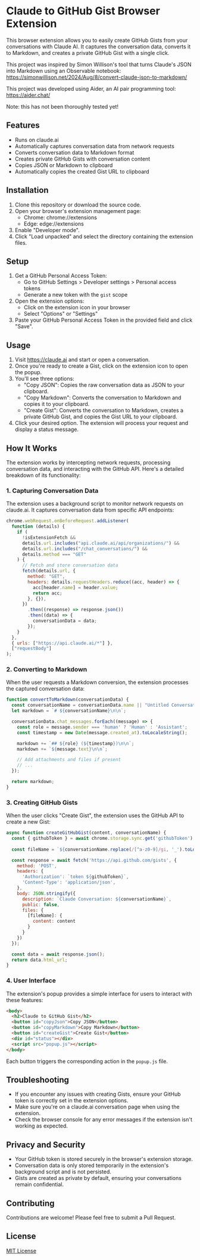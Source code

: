 # Claude to GitHub Gist Browser Extension

This browser extension allows you to easily create GitHub Gists from your conversations with Claude AI. It captures the conversation data, converts it to Markdown, and creates a private GitHub Gist with a single click.

This project was inspired by Simon Willison's tool that turns Claude's JSON into Markdown using an Observable notebook: https://simonwillison.net/2024/Aug/8/convert-claude-json-to-markdown/

This project was developed using Aider, an AI pair programming tool: https://aider.chat/

Note: this has not been thoroughly tested yet!

## Features

- Runs on claude.ai
- Automatically captures conversation data from network requests
- Converts conversation data to Markdown format
- Creates private GitHub Gists with conversation content
- Copies JSON or Markdown to clipboard
- Automatically copies the created Gist URL to clipboard

## Installation

1. Clone this repository or download the source code.
2. Open your browser's extension management page:
   - Chrome: chrome://extensions
   - Edge: edge://extensions
3. Enable "Developer mode".
4. Click "Load unpacked" and select the directory containing the extension files.

## Setup

1. Get a GitHub Personal Access Token:
   - Go to GitHub Settings > Developer settings > Personal access tokens
   - Generate a new token with the `gist` scope
2. Open the extension options:
   - Click on the extension icon in your browser
   - Select "Options" or "Settings"
3. Paste your GitHub Personal Access Token in the provided field and click "Save".

## Usage

1. Visit https://claude.ai and start or open a conversation.
2. Once you're ready to create a Gist, click on the extension icon to open the popup.
3. You'll see three options:
   - "Copy JSON": Copies the raw conversation data as JSON to your clipboard.
   - "Copy Markdown": Converts the conversation to Markdown and copies it to your clipboard.
   - "Create Gist": Converts the conversation to Markdown, creates a private GitHub Gist, and copies the Gist URL to your clipboard.
4. Click your desired option. The extension will process your request and display a status message.

## How It Works

The extension works by intercepting network requests, processing conversation data, and interacting with the GitHub API. Here's a detailed breakdown of its functionality:

### 1. Capturing Conversation Data

The extension uses a background script to monitor network requests on claude.ai. It captures conversation data from specific API endpoints:

```javascript
chrome.webRequest.onBeforeRequest.addListener(
  function (details) {
    if (
      !isExtensionFetch &&
      details.url.includes("api.claude.ai/api/organizations/") &&
      details.url.includes("/chat_conversations/") &&
      details.method === "GET"
    ) {
      // Fetch and store conversation data
      fetch(details.url, {
        method: "GET",
        headers: details.requestHeaders.reduce((acc, header) => {
          acc[header.name] = header.value;
          return acc;
        }, {}),
      })
        .then((response) => response.json())
        .then((data) => {
          conversationData = data;
        });
    }
  },
  { urls: ["https://api.claude.ai/*"] },
  ["requestBody"]
);
```

### 2. Converting to Markdown

When the user requests a Markdown conversion, the extension processes the captured conversation data:

```javascript
function convertToMarkdown(conversationData) {
  const conversationName = conversationData.name || "Untitled Conversation";
  let markdown = `# ${conversationName}\n\n`;

  conversationData.chat_messages.forEach((message) => {
    const role = message.sender === 'human' ? 'Human' : 'Assistant';
    const timestamp = new Date(message.created_at).toLocaleString();

    markdown += `## ${role} (${timestamp})\n\n`;
    markdown += `${message.text}\n\n`;

    // Add attachments and files if present
    // ...
  });

  return markdown;
}
```

### 3. Creating GitHub Gists

When the user clicks "Create Gist", the extension uses the GitHub API to create a new Gist:

```javascript
async function createGitHubGist(content, conversationName) {
  const { githubToken } = await chrome.storage.sync.get('githubToken');
  
  const fileName = `${conversationName.replace(/[^a-z0-9]/gi, '_').toLowerCase()}.md`;

  const response = await fetch('https://api.github.com/gists', {
    method: 'POST',
    headers: {
      'Authorization': `token ${githubToken}`,
      'Content-Type': 'application/json',
    },
    body: JSON.stringify({
      description: `Claude Conversation: ${conversationName}`,
      public: false,
      files: {
        [fileName]: {
          content: content
        }
      }
    })
  });

  const data = await response.json();
  return data.html_url;
}
```

### 4. User Interface

The extension's popup provides a simple interface for users to interact with these features:

```html
<body>
  <h2>Claude to GitHub Gist</h2>
  <button id="copyJson">Copy JSON</button>
  <button id="copyMarkdown">Copy Markdown</button>
  <button id="createGist">Create Gist</button>
  <div id="status"></div>
  <script src="popup.js"></script>
</body>
```

Each button triggers the corresponding action in the `popup.js` file.

## Troubleshooting

- If you encounter any issues with creating Gists, ensure your GitHub token is correctly set in the extension options.
- Make sure you're on a claude.ai conversation page when using the extension.
- Check the browser console for any error messages if the extension isn't working as expected.

## Privacy and Security

- Your GitHub token is stored securely in the browser's extension storage.
- Conversation data is only stored temporarily in the extension's background script and is not persisted.
- Gists are created as private by default, ensuring your conversations remain confidential.

## Contributing

Contributions are welcome! Please feel free to submit a Pull Request.

## License

[MIT License](LICENSE)
